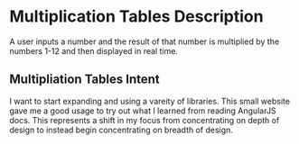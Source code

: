 <h1>Multiplication Tables Description</h1>
<p>A user inputs a number and the result of that number is multiplied by the
numbers 1-12 and then displayed in real time.</p>

<h2>Multipliation Tables Intent</h2>
<p>I want to start expanding and using a vareity of libraries. This small
website gave me a good usage to try out what I learned from reading AngularJS
docs. This represents a shift in my focus from concentrating on depth of design to instead begin
concentrating on breadth of design.</p>
